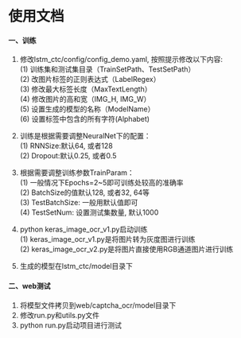 # 使用文档

#### 一、训练
1. 修改lstm_ctc/config/config_demo.yaml, 按照提示修改以下内容:  
(1) 训练集和测试集目录（TrainSetPath、TestSetPath）  
(2) 改图片标签的正则表达式（LabelRegex）   
(3) 修改最大标签长度（MaxTextLength）   
(4) 修改图片的高和宽（IMG_H, IMG_W）   
(5) 设置生成的模型的名称（ModelName）   
(6) 设置标签中包含的所有字符(Alphabet)    

2. 训练是根据需要调整NeuralNet下的配置：  
(1) RNNSize:默认64, 或者128    
(2) Dropout:默认0.25, 或者0.5    

3. 根据需要调整训练参数TrainParam：   
(1) 一般情况下Epochs=2~5即可训练处较高的准确率   
(2) BatchSize的值默认128, 或者32, 64等   
(3) TestBatchSize: 一般用默认值即可    
(4) TestSetNum: 设置测试集数量, 默认1000

4. python keras_image_ocr_v1.py启动训练  
(1) keras_image_ocr_v1.py是将图片转为灰度图进行训练   
(2) keras_image_ocr_v2.py是将图片直接使用RGB通道图片进行训练    

5. 生成的模型在lstm_ctc/model目录下

#### 二、web测试
1. 将模型文件拷贝到web/captcha_ocr/model目录下     
2. 修改run.py和utils.py文件
3. python run.py启动项目进行测试
